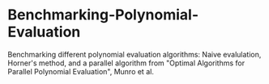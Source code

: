 # Benchmarking-Polynomial-Evaluation
Benchmarking different polynomial evaluation algorithms: Naive evalulation, Horner's method, and a parallel algorithm from "Optimal Algorithms for Parallel Polynomial Evaluation", Munro et al.
